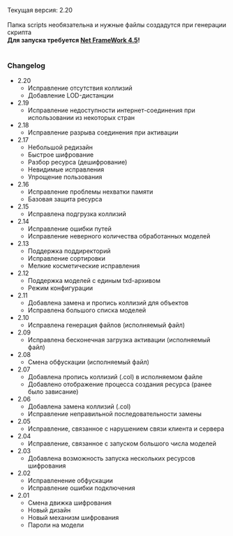 Текущая версия: 2.20<br/>
<br/>
Папка scripts необязательна и нужные файлы создадутся при генерации скрипта<br/>
**Для запуска требуется [Net FrameWork 4.5](https://www.microsoft.com/ru-RU/download/details.aspx?id=56116)!** <img src="https://2.bp.blogspot.com/-zUuu5w_9_i0/V6ID2Q8jRxI/AAAAAAAAA4c/1BNU0YKjCXo77VUbbF3JyXJgd2Ma0B_3gCLcB/s200/Microsoft%2B.NET%2BFramework.png" width="15"><br/>
<br/>
### Changelog
- 2.20
	* Исправление отсутствия коллизий
	* Добавление LOD-дистанции
- 2.19
	* Исправление недоступности интернет-соединения при использовании из некоторых стран
- 2.18
	* Исправление разрыва соединения при активации
- 2.17
	* Небольшой редизайн
	* Быстрое шифрование
	* Разбор ресурса (дешифрование)
	* Невидимые исправления
	* Упрощение пользования
- 2.16
	* Исправление проблемы нехватки памяти
	* Базовая защита ресурса
- 2.15
	* Исправлена подгрузка коллизий
- 2.14
	* Исправление ошибки путей
	* Исправление неверного количества обработанных моделей
- 2.13
	* Поддержка поддиректорий
	* Исправление сортировки
	* Мелкие косметические исправления
- 2.12
	* Поддержка моделей с единым txd-архивом
	* Режим конфигурации
- 2.11
	* Добавлена замена и пропись коллизий для объектов
	* Исправлена большого списка моделей
- 2.10
	* Исправлена генерация файлов (исполняемый файл)
- 2.09
	* Исправлена бесконечная загрузка активации (исполняемый файл)
- 2.08
	* Смена обфускации (исполняемый файл)
- 2.07
	* Добавлена пропись коллизий (.col) в исполняемом файле
	* Добавлено отображение процесса создания ресурса (ранее было зависание)
- 2.06
	* Добавлена замена коллизий (.col)
	* Исправление неправильной последовательности замены
- 2.05
	* Исправление, связанное с нарушением связи клиента и сервера
- 2.04
	* Исправление, связанное с запуском большого числа моделей
- 2.03
	* Добавлена возможность запуска нескольких ресурсов шифрования
- 2.02
	* Исправленение обфускации
	* Исправление ошибки подключения
- 2.01
	* Смена движка шифрования
	* Новый дизайн
	* Новый механизм шифрования
	* Пароли на модели